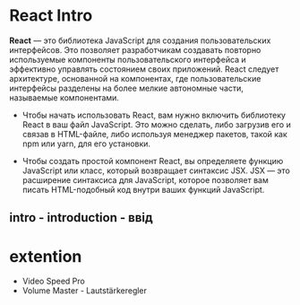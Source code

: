 # React Intro

**React** — это библиотека JavaScript для создания пользовательских интерфейсов. Это позволяет разработчикам создавать повторно используемые компоненты пользовательского интерфейса и эффективно управлять состоянием своих приложений. React следует архитектуре, основанной на компонентах, где пользовательские интерфейсы разделены на более мелкие автономные части, называемые компонентами.

* Чтобы начать использовать React, вам нужно включить библиотеку React в ваш файл JavaScript. Это можно сделать, либо загрузив его и связав в HTML-файле, либо используя менеджер пакетов, такой как npm или yarn, для его установки.

* Чтобы создать простой компонент React, вы определяете функцию JavaScript или класс, который возвращает синтаксис JSX. JSX — это расширение синтаксиса для JavaScript, которое позволяет вам писать HTML-подобный код внутри ваших функций JavaScript.

## intro - introduction - ввід

# extention

- Video Speed Pro
- Volume Master - Lautstärkeregler